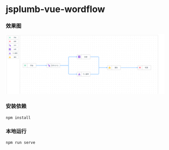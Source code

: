 # jsplumb-vue-wordflow


### 效果图

![Image text](https://github.com/Code-RoadFly/jsplumb-vue-wordFlow/blob/main/src/assets/sample.jpg)

### 安装依赖
```
npm install
```

### 本地运行
```
npm run serve
```


